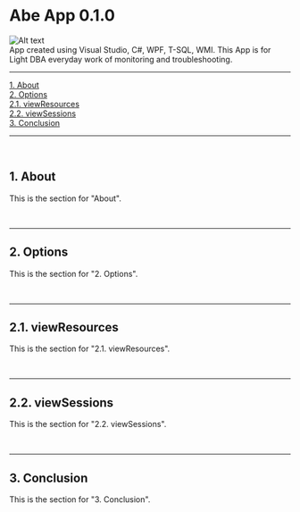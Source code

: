 # Abe App 0.1.0  
![Alt text](https://github.com/abeamar/abeApp/blob/main/logo.png) <br>
App created using Visual Studio, C#, WPF, T-SQL, WMI. This App is for Light DBA everyday work of monitoring and troubleshooting.
<hr>
 <p dir="auto">
        <a href="#about">1. About</a><br>
        <a href="#options">2. Options</a><br>
        <a href="#resources"> 2.1. viewResources</a><br>
        <a href="#sessions"> 2.2. viewSessions</a><br>
        <a href="#conclusion">3. Conclusion</a><br>
    </p>
    <hr>
    <br>
     <section id="about">
        <h2>1. About</h2>
        <p>This is the section for "About".</p>
    </section>
        <br>
            <hr>
    <section id="options">
        <h2>2. Options</h2>
        <p>This is the section for "2. Options".</p>
    </section>
        <br>
            <hr>
    <section id="resources">
        <h2>2.1. viewResources</h2>
        <p>This is the section for "2.1. viewResources".</p>
    </section>
        <br>
            <hr>
    <section id="sessions">
        <h2>2.2. viewSessions</h2>
        <p>This is the section for "2.2. viewSessions".</p>
    </section>
            <br>
            <hr>
    <section id="conclusion">
        <h2>3. Conclusion</h2>
        <p>This is the section for "3. Conclusion".</p>
    </section>
        <br>

